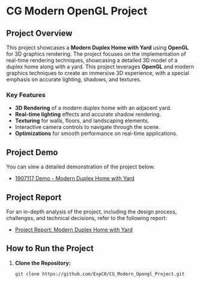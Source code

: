 # CG Modern OpenGL Project

## Project Overview

This project showcases a **Modern Duplex Home with Yard** using **OpenGL** for 3D graphics rendering. The project focuses on the implementation of real-time rendering techniques, showcasing a detailed 3D model of a duplex home along with a yard. This project leverages **OpenGL** and modern graphics techniques to create an immersive 3D experience, with a special emphasis on accurate lighting, shadows, and textures.

### Key Features
- **3D Rendering** of a modern duplex home with an adjacent yard.
- **Real-time lighting** effects and accurate shadow rendering.
- **Texturing** for walls, floors, and landscaping elements.
- Interactive camera controls to navigate through the scene.
- **Optimizations** for smooth performance on real-time applications.

## Project Demo

You can view a detailed demonstration of the project below:

- [1907117 Demo - Modern Duplex Home with Yard](https://github.com/ExpC0/CG_Modern_Opengl_Project/blob/main/1907117_Demo_Modern_Duplex_Home_with_Yard.pdf)

## Project Report

For an in-depth analysis of the project, including the design process, challenges, and technical decisions, refer to the following report:

- [Project Report: Modern Duplex Home with Yard](https://github.com/ExpC0/CG_Modern_Opengl_Project/blob/main/1907117_Report_Modern%20Duplex%20Home%20with%20Yard.pdf)

## How to Run the Project

1. **Clone the Repository:**
   ```bash
   git clone https://github.com/ExpC0/CG_Modern_Opengl_Project.git
